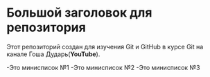 # Большой заголовок для репозитория
Этот репозиторий создан для изучения Git и GitHub в курсе Git на канале Гоша Дударь(**YouTube**).

-Это минисписок №1
-Это минисписок №2
-Это минисписок №3
